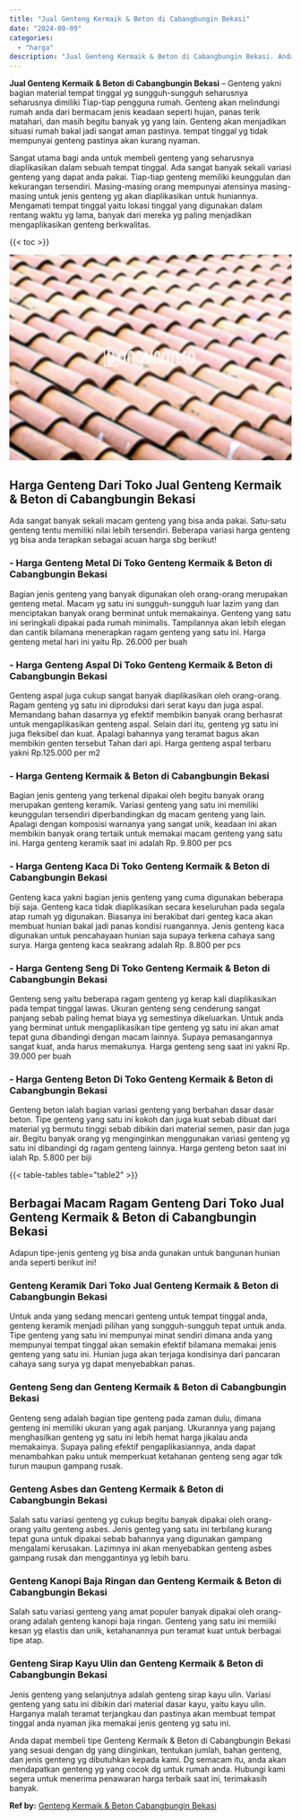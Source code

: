 ```yaml
---
title: "Jual Genteng Kermaik & Beton di Cabangbungin Bekasi"
date: "2024-09-09"
categories: 
  - "harga"
description: "Jual Genteng Kermaik & Beton di Cabangbungin Bekasi. Anda dapat membeli tipe Genteng Kermaik & Beton di Cabangbungin Bekasi yang sesuai dengan dg yang diingi..."
---
```


**Jual Genteng Kermaik & Beton di Cabangbungin Bekasi** – Genteng yakni bagian material tempat tinggal yg sungguh-sungguh seharusnya seharusnya dimiliki Tiap-tiap pengguna rumah. Genteng akan melindungi rumah anda dari bermacam jenis keadaan seperti hujan, panas terik matahari, dan masih begitu banyak yg yang lain. Genteng akan menjadikan situasi rumah bakal jadi sangat aman pastinya. tempat tinggal yg tidak mempunyai genteng pastinya akan kurang nyaman.

Sangat utama bagi anda untuk membeli genteng yang seharusnya diaplikasikan dalam sebuah tempat tinggal. Ada sangat banyak sekali variasi genteng yang dapat anda pakai. Tiap-tiap genteng memiliki keunggulan dan kekurangan tersendiri. Masing-masing orang mempunyai atensinya masing-masing untuk jenis genteng yg akan diaplikasikan untuk huniannya. Mengamati tempat tinggal yaitu lokasi tinggal yang digunakan dalam rentang waktu yg lama, banyak dari mereka yg paling menjadikan mengaplikasikan genteng berkwalitas.

{{< toc >}}

![Jual Genteng Kermaik & Beton di Cabangbungin Bekasi](/images/genteng-minimalis-murah31.png)

## Harga Genteng Dari Toko Jual Genteng Kermaik & Beton di Cabangbungin Bekasi

Ada sangat banyak sekali macam genteng yang bisa anda pakai. Satu-satu genteng tentu memiliki nilai lebih tersendiri. Beberapa variasi harga genteng yg bisa anda terapkan sebagai acuan harga sbg berikut!

### \- Harga Genteng Metal Di Toko Genteng Kermaik & Beton di Cabangbungin Bekasi

Bagian jenis genteng yang banyak digunakan oleh orang-orang merupakan genteng metal. Macam yg satu ini sungguh-sungguh luar lazim yang dan menciptakan banyak orang berminat untuk memakainya. Genteng yang satu ini seringkali dipakai pada rumah minimalis. Tampilannya akan lebih elegan dan cantik bilamana menerapkan ragam genteng yang satu ini. Harga genteng metal hari ini yaitu Rp. 26.000 per buah

### \- Harga Genteng Aspal Di Toko Genteng Kermaik & Beton di Cabangbungin Bekasi

Genteng aspal juga cukup sangat banyak diaplikasikan oleh orang-orang. Ragam genteng yg satu ini diproduksi dari serat kayu dan juga aspal. Memandang bahan dasarnya yg efektif membikin banyak orang berhasrat untuk mengaplikasikan genteng aspal. Selain dari itu, genteng yg satu ini juga fleksibel dan kuat. Apalagi bahannya yang teramat bagus akan membikin genten tersebut Tahan dari api. Harga genteng aspal terbaru yakni Rp.125.000 per m2

### \- Harga Genteng Kermaik & Beton di Cabangbungin Bekasi

Bagian jenis genteng yang terkenal dipakai oleh begitu banyak orang merupakan genteng keramik. Variasi genteng yang satu ini memiliki keunggulan tersendiri diperbandingkan dg macam genteng yang lain. Apalagi dengan komposisi warnanya yang sangat unik, keadaan ini akan membikin banyak orang tertaik untuk memakai macam genteng yang satu ini. Harga genteng keramik saat ini adalah Rp. 9.800 per pcs

### \- Harga Genteng Kaca Di Toko Genteng Kermaik & Beton di Cabangbungin Bekasi

Genteng kaca yakni bagian jenis genteng yang cuma digunakan beberapa biji saja. Genteng kaca tidak diaplikasikan secara keseluruhan pada segala atap rumah yg digunakan. Biasanya ini berakibat dari genteg kaca akan membuat hunian bakal jadi panas kondisi ruangannya. Jenis genteng kaca digunakan untuk pencahayaan hunian saja supaya terkena cahaya sang surya. Harga genteng kaca seakrang adalah Rp. 8.800 per pcs

### \- Harga Genteng Seng Di Toko Genteng Kermaik & Beton di Cabangbungin Bekasi

Genteng seng yaitu beberapa ragam genteng yg kerap kali diaplikasikan pada tempat tinggal lawas. Ukuran genteng seng cenderung sangat panjang sebab paling hemat biaya yg semestinya dikeluarkan. Untuk anda yang berminat untuk mengaplikasikan tipe genteng yg satu ini akan amat tepat guna dibandingi dengan macam lainnya. Supaya pemasangannya sangat kuat, anda harus memakunya. Harga genteng seng saat ini yakni Rp. 39.000 per buah

### \- Harga Genteng Beton Di Toko Genteng Kermaik & Beton di Cabangbungin Bekasi

Genteng beton ialah bagian variasi genteng yang berbahan dasar dasar beton. Tipe genteng yang satu ini kokoh dan juga kuat sebab dibuat dari material yg bermutu tinggi sebab dibikin dari material semen, pasir dan juga air. Begitu banyak orang yg menginginkan menggunakan variasi genteng yg satu ini dibandingi dg ragam genteng lainnya. Harga genteng beton saat ini ialah Rp. 5.800 per biji

{{< table-tables table="table2" >}}

## Berbagai Macam Ragam Genteng Dari Toko Jual Genteng Kermaik & Beton di Cabangbungin Bekasi

Adapun tipe-jenis genteng yg bisa anda gunakan untuk bangunan hunian anda seperti berikut ini!

### Genteng Keramik Dari Toko Jual Genteng Kermaik & Beton di Cabangbungin Bekasi

Untuk anda yang sedang mencari genteng untuk tempat tinggal anda, genteng keramik menjadi pilihan yang sungguh-sungguh tepat untuk anda. Tipe genteng yang satu ini mempunyai minat sendiri dimana anda yang mempunyai tempat tinggal akan semakin efektif bilamana memakai jenis genteng yang satu ini. Hunian juga akan terjaga kondisinya dari pancaran cahaya sang surya yg dapat menyebabkan panas.

### Genteng Seng dan Genteng Kermaik & Beton di Cabangbungin Bekasi

Genteng seng adalah bagian tipe genteng pada zaman dulu, dimana genteng ini memiliki ukuran yang agak panjang. Ukurannya yang pajang menghasilkan genteng yg satu ini lebih hemat harga jikalau anda memakainya. Supaya paling efektif pengaplikasiannya, anda dapat menambahkan paku untuk memperkuat ketahanan genteng seng agar tdk turun maupun gampang rusak.

### Genteng Asbes dan Genteng Kermaik & Beton di Cabangbungin Bekasi

Salah satu variasi genteng yg cukup begitu banyak dipakai oleh orang-orang yaitu genteng asbes. Jenis genteg yang satu ini terbilang kurang tepat guna untuk dipakai sebab bahannya yang digunakan gampang mengalami kerusakan. Lazimnya ini akan menyebabkan genteng asbes gampang rusak dan menggantinya yg lebih baru.

### Genteng Kanopi Baja Ringan dan Genteng Kermaik & Beton di Cabangbungin Bekasi

Salah satu variasi genteng yang amat populer banyak dipakai oleh orang-orang adalah genteng kanopi baja ringan. Genteng yang satu ini memiiki kesan yg elastis dan unik, ketahanannya pun teramat kuat untuk berbagai tipe atap.

### Genteng Sirap Kayu Ulin dan Genteng Kermaik & Beton di Cabangbungin Bekasi

Jenis genteng yang selanjutnya adalah genteng sirap kayu ulin. Variasi genteng yang satu ini dibikin dari material dasar kayu, yaitu kayu ulin. Harganya malah teramat terjangkau dan pastinya akan membuat tempat tinggal anda nyaman jika memakai jenis genteng yg satu ini.

Anda dapat membeli tipe Genteng Kermaik & Beton di Cabangbungin Bekasi yang sesuai dengan dg yang diinginkan, tentukan jumlah, bahan genteng, dan jenis genteng yg dibutuhkan kepada kami. Dg semacam itu, anda akan mendapatkan genteng yg yang cocok dg untuk rumah anda. Hubungi kami segera untuk menerima penawaran harga terbaik saat ini, terimakasih banyak.

**Ref by:**  [Genteng Kermaik & Beton  Cabangbungin Bekasi](https://id.wikipedia.org/wiki/Genteng)
